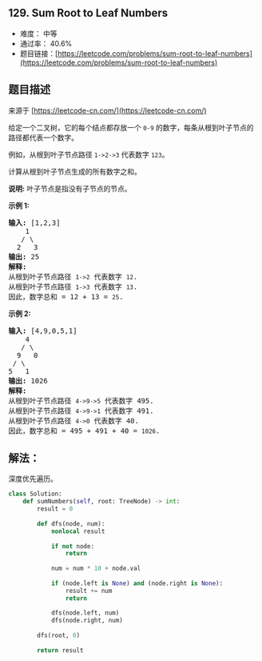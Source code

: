 ## 129. Sum Root to Leaf Numbers

- 难度： 中等
- 通过率： 40.6%
- 题目链接：[https://leetcode.com/problems/sum-root-to-leaf-numbers](https://leetcode.com/problems/sum-root-to-leaf-numbers)


## 题目描述

来源于 [https://leetcode-cn.com/](https://leetcode-cn.com/)

<p>给定一个二叉树，它的每个结点都存放一个&nbsp;<code>0-9</code>&nbsp;的数字，每条从根到叶子节点的路径都代表一个数字。</p>

<p>例如，从根到叶子节点路径 <code>1-&gt;2-&gt;3</code> 代表数字 <code>123</code>。</p>

<p>计算从根到叶子节点生成的所有数字之和。</p>

<p><strong>说明:</strong>&nbsp;叶子节点是指没有子节点的节点。</p>

<p><strong>示例 1:</strong></p>

<pre><strong>输入:</strong> [1,2,3]
    1
   / \
  2   3
<strong>输出:</strong> 25
<strong>解释:</strong>
从根到叶子节点路径 <code>1-&gt;2</code> 代表数字 <code>12</code>.
从根到叶子节点路径 <code>1-&gt;3</code> 代表数字 <code>13</code>.
因此，数字总和 = 12 + 13 = <code>25</code>.</pre>

<p><strong>示例 2:</strong></p>

<pre><strong>输入:</strong> [4,9,0,5,1]
    4
   / \
  9   0
&nbsp;/ \
5   1
<strong>输出:</strong> 1026
<strong>解释:</strong>
从根到叶子节点路径 <code>4-&gt;9-&gt;5</code> 代表数字 495.
从根到叶子节点路径 <code>4-&gt;9-&gt;1</code> 代表数字 491.
从根到叶子节点路径 <code>4-&gt;0</code> 代表数字 40.
因此，数字总和 = 495 + 491 + 40 = <code>1026</code>.</pre>


## 解法：

深度优先遍历。

```python
class Solution:
    def sumNumbers(self, root: TreeNode) -> int:
        result = 0
        
        def dfs(node, num):
            nonlocal result
            
            if not node:
                return
            
            num = num * 10 + node.val
            
            if (node.left is None) and (node.right is None):
                result += num
                return
                        
            dfs(node.left, num)
            dfs(node.right, num)
        
        dfs(root, 0)
        
        return result
```